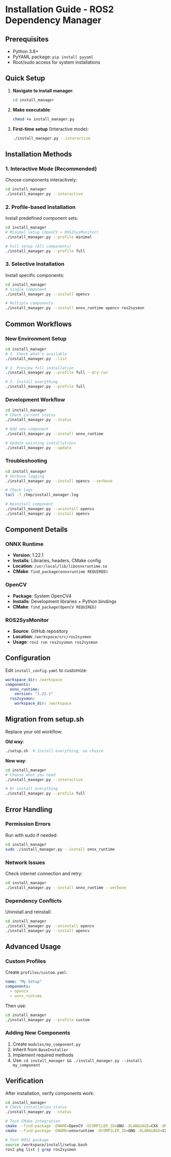 # Installation Guide - ROS2 Dependency Manager

## Prerequisites

- Python 3.8+
- PyYAML package: `pip install pyyaml`
- Root/sudo access for system installations

## Quick Setup

1. **Navigate to install manager**:
   ```bash
   cd install_manager
   ```

2. **Make executable**:
   ```bash
   chmod +x install_manager.py
   ```

3. **First-time setup** (Interactive mode):
   ```bash
   ./install_manager.py --interactive
   ```

## Installation Methods

### 1. Interactive Mode (Recommended)
Choose components interactively:
```bash
cd install_manager
./install_manager.py --interactive
```

### 2. Profile-based Installation
Install predefined component sets:
```bash
cd install_manager
# Minimal setup (OpenCV + ROS2SysMonitor)
./install_manager.py --profile minimal

# Full setup (All components)
./install_manager.py --profile full
```

### 3. Selective Installation
Install specific components:
```bash
cd install_manager
# Single component
./install_manager.py --install opencv

# Multiple components
./install_manager.py --install onnx_runtime opencv ros2sysmon
```

## Common Workflows

### New Environment Setup
```bash
cd install_manager
# 1. Check what's available
./install_manager.py --list

# 2. Preview full installation
./install_manager.py --profile full --dry-run

# 3. Install everything
./install_manager.py --profile full
```

### Development Workflow
```bash
cd install_manager
# Check current status
./install_manager.py --status

# Add new component
./install_manager.py --install onnx_runtime

# Update existing installations
./install_manager.py --update
```

### Troubleshooting
```bash
cd install_manager
# Verbose logging
./install_manager.py --install opencv --verbose

# Check logs
tail -f /tmp/install_manager.log

# Reinstall component
./install_manager.py --uninstall opencv
./install_manager.py --install opencv
```

## Component Details

### ONNX Runtime
- **Version**: 1.22.1
- **Installs**: Libraries, headers, CMake config
- **Location**: `/usr/local/lib/libonnxruntime.so`
- **CMake**: `find_package(onnxruntime REQUIRED)`

### OpenCV
- **Package**: System OpenCV4
- **Installs**: Development libraries + Python bindings
- **CMake**: `find_package(OpenCV REQUIRED)`

### ROS2SysMonitor
- **Source**: GitHub repository
- **Location**: `/workspace/src/ros2sysmon`
- **Usage**: `ros2 run ros2sysmon ros2sysmon`

## Configuration

Edit `install_config.yaml` to customize:

```yaml
workspace_dir: /workspace
components:
  onnx_runtime:
    version: "1.22.1"
  ros2sysmon:
    workspace_dir: /workspace
```

## Migration from setup.sh

Replace your old workflow:

**Old way**:
```bash
./setup.sh  # Install everything, no choice
```

**New way**:
```bash
cd install_manager
# Choose what you need
./install_manager.py --interactive

# Or install everything
./install_manager.py --profile full
```

## Error Handling

### Permission Errors
Run with sudo if needed:
```bash
cd install_manager
sudo ./install_manager.py --install onnx_runtime
```

### Network Issues
Check internet connection and retry:
```bash
cd install_manager
./install_manager.py --install onnx_runtime --verbose
```

### Dependency Conflicts
Uninstall and reinstall:
```bash
cd install_manager
./install_manager.py --uninstall opencv
./install_manager.py --install opencv
```

## Advanced Usage

### Custom Profiles
Create `profiles/custom.yaml`:
```yaml
name: "My Setup"
components:
  - opencv
  - onnx_runtime
```

Then use:
```bash
cd install_manager
./install_manager.py --profile custom
```

### Adding New Components
1. Create `modules/my_component.py`
2. Inherit from `BaseInstaller`
3. Implement required methods
4. Use: `cd install_manager && ./install_manager.py --install my_component`

## Verification

After installation, verify components work:
```bash
cd install_manager
# Check installation status
./install_manager.py --status

# Test CMake integration
cmake --find-package -DNAME=OpenCV -DCOMPILER_ID=GNU -DLANGUAGE=CXX -DMODE=EXIST
cmake --find-package -DNAME=onnxruntime -DCOMPILER_ID=GNU -DLANGUAGE=CXX -DMODE=EXIST

# Test ROS2 package
source /workspace/install/setup.bash
ros2 pkg list | grep ros2sysmon
```